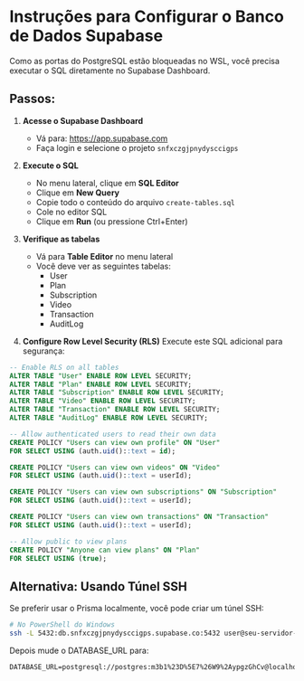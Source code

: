 # Instruções para Configurar o Banco de Dados Supabase

Como as portas do PostgreSQL estão bloqueadas no WSL, você precisa executar o SQL diretamente no Supabase Dashboard.

## Passos:

1. **Acesse o Supabase Dashboard**
   - Vá para: https://app.supabase.com
   - Faça login e selecione o projeto `snfxczgjpnydysccigps`

2. **Execute o SQL**
   - No menu lateral, clique em **SQL Editor**
   - Clique em **New Query**
   - Copie todo o conteúdo do arquivo `create-tables.sql`
   - Cole no editor SQL
   - Clique em **Run** (ou pressione Ctrl+Enter)

3. **Verifique as tabelas**
   - Vá para **Table Editor** no menu lateral
   - Você deve ver as seguintes tabelas:
     - User
     - Plan
     - Subscription
     - Video
     - Transaction
     - AuditLog

4. **Configure Row Level Security (RLS)**
   Execute este SQL adicional para segurança:

```sql
-- Enable RLS on all tables
ALTER TABLE "User" ENABLE ROW LEVEL SECURITY;
ALTER TABLE "Plan" ENABLE ROW LEVEL SECURITY;
ALTER TABLE "Subscription" ENABLE ROW LEVEL SECURITY;
ALTER TABLE "Video" ENABLE ROW LEVEL SECURITY;
ALTER TABLE "Transaction" ENABLE ROW LEVEL SECURITY;
ALTER TABLE "AuditLog" ENABLE ROW LEVEL SECURITY;

-- Allow authenticated users to read their own data
CREATE POLICY "Users can view own profile" ON "User"
FOR SELECT USING (auth.uid()::text = id);

CREATE POLICY "Users can view own videos" ON "Video"
FOR SELECT USING (auth.uid()::text = userId);

CREATE POLICY "Users can view own subscriptions" ON "Subscription"
FOR SELECT USING (auth.uid()::text = userId);

CREATE POLICY "Users can view own transactions" ON "Transaction"
FOR SELECT USING (auth.uid()::text = userId);

-- Allow public to view plans
CREATE POLICY "Anyone can view plans" ON "Plan"
FOR SELECT USING (true);
```

## Alternativa: Usando Túnel SSH

Se preferir usar o Prisma localmente, você pode criar um túnel SSH:

```bash
# No PowerShell do Windows
ssh -L 5432:db.snfxczgjpnydysccigps.supabase.co:5432 user@seu-servidor-com-acesso
```

Depois mude o DATABASE_URL para:
```
DATABASE_URL=postgresql://postgres:m3b1%23D%5E7%26W9%2AypgzGhCv@localhost:5432/postgres
```